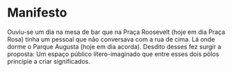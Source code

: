 Manifesto
=========

Ouviu-se um dia na mesa de bar que na Praça Roosevelt (hoje em dia Praça Rosa) tinha um pessoal que não conversava com a rua de cima. Lá onde dorme o Parque Augusta (hoje em dia acorda). Desdito desses fez surgir a proposta: Um espaço público lítero-imaginado que entre esses dois pólos principie a criar significados.
